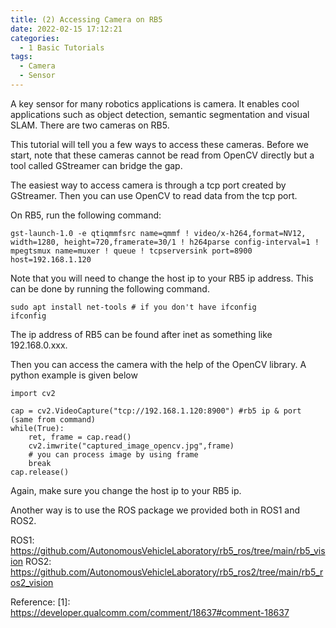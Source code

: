 ```yaml
---
title: (2) Accessing Camera on RB5
date: 2022-02-15 17:12:21
categories:
  - 1 Basic Tutorials
tags:
  - Camera
  - Sensor
---
```


A key sensor for many robotics applications is camera. It enables cool applications such as object detection, semantic segmentation and visual SLAM. There are two cameras on RB5.

This tutorial will tell you a few ways to access these cameras. Before we start, note that these cameras cannot be read from OpenCV directly but a tool called GStreamer can bridge the gap.

The easiest way to access camera is through a tcp port created by GStreamer. Then you can use OpenCV to read data from the tcp port.

On RB5, run the following command:

```
gst-launch-1.0 -e qtiqmmfsrc name=qmmf ! video/x-h264,format=NV12, width=1280, height=720,framerate=30/1 ! h264parse config-interval=1 ! mpegtsmux name=muxer ! queue ! tcpserversink port=8900 host=192.168.1.120
```

Note that you will need to change the host ip to your RB5 ip address. This can be done by running the following command.

```
sudo apt install net-tools # if you don't have ifconfig
ifconfig
```

The ip address of RB5 can be found after inet as something like 192.168.0.xxx.

Then you can access the camera with the help of the OpenCV library. A python example is given below

```
import cv2

cap = cv2.VideoCapture("tcp://192.168.1.120:8900") #rb5 ip & port (same from command)
while(True):
    ret, frame = cap.read()
    cv2.imwrite("captured_image_opencv.jpg",frame)
    # you can process image by using frame 
    break
cap.release()
```

Again, make sure you change the host ip to your RB5 ip.

Another way is to use the ROS package we provided both in ROS1 and ROS2.

ROS1: https://github.com/AutonomousVehicleLaboratory/rb5_ros/tree/main/rb5_vision
ROS2: https://github.com/AutonomousVehicleLaboratory/rb5_ros2/tree/main/rb5_ros2_vision

Reference:
[1]: https://developer.qualcomm.com/comment/18637#comment-18637